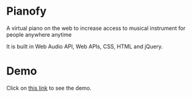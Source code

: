 # Pianofy

A virtual piano on the web to increase access to musical instrument for people anywhere anytime

It is built in Web Audio API, Web APIs, CSS, HTML and jQuery.

# Demo
Click on [this link](https://play-pianofy.herokuapp.com/) to see the demo.
